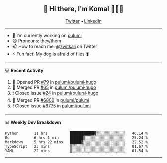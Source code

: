 <h2 align="center"> 👋 Hi there, I'm Komal 🧑🏾‍💻 </h2>
<p align="center">
    <a href="https://twitter.com/zwitkali">Twitter</a> •
    <a href="https://www.linkedin.com/in/komal-ali/">LinkedIn</a>
</p>

--------

- 🔭 I’m currently working on [pulumi](https://github.com/pulumi/pulumi)
- 😄 Pronouns: they/them
- 📫 How to reach me: [@zwitkali](https://twitter.com/zwitkali) on Twitter
- ⚡ Fun fact: My dog is afraid of flies 🪰

--------
💻 **Recent Activity**

<!--START_SECTION:activity-->
1. 💪 Opened PR [#79](https://github.com/pulumi/pulumi-hugo/pull/79) in [pulumi/pulumi-hugo](https://github.com/pulumi/pulumi-hugo)
2. 🎉 Merged PR [#65](https://github.com/pulumi/pulumi-hugo/pull/65) in [pulumi/pulumi-hugo](https://github.com/pulumi/pulumi-hugo)
3. ❗️ Closed issue [#24](https://github.com/pulumi/pulumi-hugo/issues/24) in [pulumi/pulumi-hugo](https://github.com/pulumi/pulumi-hugo)
4. 🎉 Merged PR [#6800](https://github.com/pulumi/pulumi/pull/6800) in [pulumi/pulumi](https://github.com/pulumi/pulumi)
5. ❗️ Closed issue [#6775](https://github.com/pulumi/pulumi/issues/6775) in [pulumi/pulumi](https://github.com/pulumi/pulumi)
<!--END_SECTION:activity-->

--------

📊 **Weekly Dev Breakdown**
<!--START_SECTION:waka-->
```text
Python       11 hrs          ███████████▓░░░░░░░░░░░░░   46.14 % 
Go           6 hrs 1 min     ██████▒░░░░░░░░░░░░░░░░░░   25.24 % 
Markdown     5 hrs 22 mins   █████▓░░░░░░░░░░░░░░░░░░░   22.52 % 
TypeScript   23 mins         ▒░░░░░░░░░░░░░░░░░░░░░░░░   01.67 % 
YAML         22 mins         ▒░░░░░░░░░░░░░░░░░░░░░░░░   01.54 % 
```
<!--END_SECTION:waka-->

--------
